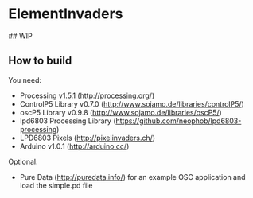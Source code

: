 # ElementInvaders

## WIP

## How to build

You need:
* Processing v1.5.1 (http://processing.org/)
* ControlP5 Library v0.7.0 (http://www.sojamo.de/libraries/controlP5/)
* oscP5 Library v0.9.8 (http://www.sojamo.de/libraries/oscP5/)
* lpd6803 Processing Library (https://github.com/neophob/lpd6803-processing)
* LPD6803 Pixels (http://pixelinvaders.ch/)
* Arduino v1.0.1 (http://arduino.cc/)

Optional:
* Pure Data (http://puredata.info/) for an example OSC application and load the simple.pd file


